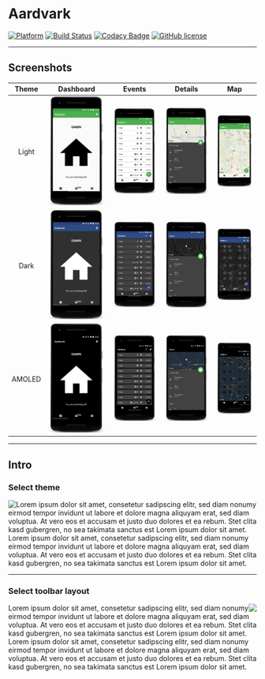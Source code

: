 # Aardvark
[![Platform](https://img.shields.io/badge/platform-Android-green.svg)](https://www.android.com/)
[![Build Status](https://travis-ci.com/Thames1990/aardvark.svg?token=zAVBhxjK5snT31HyuiYp&branch=dev)](https://travis-ci.com/Thames1990/aardvark)
[![Codacy Badge](https://api.codacy.com/project/badge/Grade/b0872d3516ee42338f0d903004e359c5)](https://www.codacy.com?utm_source=github.com&amp;utm_medium=referral&amp;utm_content=Thames1990/aardvark&amp;utm_campaign=Badge_Grade)
[![GitHub license](https://img.shields.io/github/license/mashape/apistatus.svg)](LICENSE)

---

## Screenshots

Theme | Dashboard | Events | Details | Map
:---: | :---: | :---: | :---: | :---:
Light | ![Dashboard Light](art/dashboard/light.png) | ![Events Light](art/events/light.png) | ![Detail Light](art/detail/light.png) | ![Map Light](art/map/light.png)
Dark | ![Dashboard Dark](art/dashboard/dark.png) | ![Events Dark](art/events/dark.png) | ![Detail Dark](art/detail/dark.png) | ![Map Dark](art/map/dark.png)
AMOLED | ![Dashboard AMOLED](art/dashboard/amoled.png) | ![Dashboard AMOLED](art/events/amoled.png) | ![Detail AMOLED](art/detail/amoled.png) | ![Map AMOLED](art/map/amoled.png)

---

## Intro

### Select theme

<img align="left" src="https://j.gifs.com/rRN9x4.gif">

Lorem ipsum dolor sit amet, consetetur sadipscing elitr, sed diam nonumy eirmod tempor invidunt ut labore et dolore magna aliquyam erat, sed diam voluptua. At vero eos et accusam et justo duo dolores et ea rebum. Stet clita kasd gubergren, no sea takimata sanctus est Lorem ipsum dolor sit amet. Lorem ipsum dolor sit amet, consetetur sadipscing elitr, sed diam nonumy eirmod tempor invidunt ut labore et dolore magna aliquyam erat, sed diam voluptua. At vero eos et accusam et justo duo dolores et ea rebum. Stet clita kasd gubergren, no sea takimata sanctus est Lorem ipsum dolor sit amet.

---

### Select toolbar layout

<img align="right" src="https://j.gifs.com/gLV2jG.gif">

Lorem ipsum dolor sit amet, consetetur sadipscing elitr, sed diam nonumy eirmod tempor invidunt ut labore et dolore magna aliquyam erat, sed diam voluptua. At vero eos et accusam et justo duo dolores et ea rebum. Stet clita kasd gubergren, no sea takimata sanctus est Lorem ipsum dolor sit amet. Lorem ipsum dolor sit amet, consetetur sadipscing elitr, sed diam nonumy eirmod tempor invidunt ut labore et dolore magna aliquyam erat, sed diam voluptua. At vero eos et accusam et justo duo dolores et ea rebum. Stet clita kasd gubergren, no sea takimata sanctus est Lorem ipsum dolor sit amet.